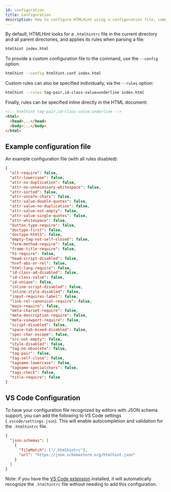 ```yaml
---
id: configuration
title: Configuration
description: How to configure HTMLHint using a configuration file, command line options, or inline comments.
---
```


By default, HTMLHint looks for a `.htmlhintrc` file in the current directory and all parent directories, and applies its rules when parsing a file:

```sh
htmlhint index.html
```

To provide a custom configuration file to the command, use the `--config` option:

```sh
htmlhint --config htmlhint.conf index.html
```

Custom rules can also be specified individually, via the `--rules` option:

```sh
htmlhint --rules tag-pair,id-class-value=underline index.html
```

Finally, rules can be specified inline directly in the HTML document:

<!-- prettier-ignore -->
```html
<!-- htmlhint tag-pair,id-class-value:underline -->
<html>
  <head>...</head>
  <body>...</body>
</html>
```

## Example configuration file

An example configuration file (with all rules disabled):

```json
{
  "alt-require": false,
  "attr-lowercase": false,
  "attr-no-duplication": false,
  "attr-no-unnecessary-whitespace": false,
  "attr-sorted": false,
  "attr-unsafe-chars": false,
  "attr-value-double-quotes": false,
  "attr-value-no-duplication": false,
  "attr-value-not-empty": false,
  "attr-value-single-quotes": false,
  "attr-whitespace": false,
  "button-type-require": false,
  "doctype-first": false,
  "doctype-html5": false,
  "empty-tag-not-self-closed": false,
  "form-method-require": false,
  "frame-title-require": false,
  "h1-require": false,
  "head-script-disabled": false,
  "href-abs-or-rel": false,
  "html-lang-require": false,
  "id-class-ad-disabled": false,
  "id-class-value": false,
  "id-unique": false,
  "inline-script-disabled": false,
  "inline-style-disabled": false,
  "input-requires-label": false,
  "link-rel-canonical-require": false,
  "main-require": false,
  "meta-charset-require": false,
  "meta-description-require": false,
  "meta-viewport-require": false,
  "script-disabled": false,
  "space-tab-mixed-disabled": false,
  "spec-char-escape": false,
  "src-not-empty": false,
  "style-disabled": false,
  "tag-no-obsolete": false,
  "tag-pair": false,
  "tag-self-close": false,
  "tagname-lowercase": false,
  "tagname-specialchars": false,
  "tags-check": false,
  "title-require": false
}
```

## VS Code Configuration

To have your configuration file recognized by editors with JSON schema support, you can add the following to VS Code settings (`.vscode/settings.json`). This will enable autocompletion and validation for the `.htmlhintrc` file.

```json
{
  "json.schemas": [
    {
      "fileMatch": ["/.htmlhintrc"],
      "url": "https://json.schemastore.org/htmlhint.json"
    }
  ]
}
```

Note: if you have the [VS Code extension](/vs-code-extension/) installed, it will automatically recognize the `.htmlhintrc` file without needing to add this configuration.
